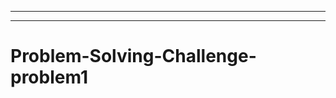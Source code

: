 -----------------------------------------------------------
-----------------------------------------------------------------------------------
# Problem-Solving-Challenge-problem1
